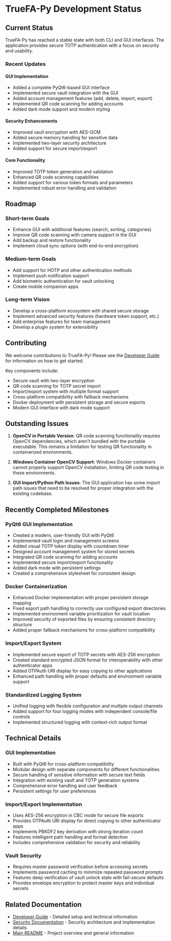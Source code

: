 # TrueFA-Py Development Status

## Current Status

TrueFA-Py has reached a stable state with both CLI and GUI interfaces. The application provides secure TOTP authentication with a focus on security and usability.

### Recent Updates

#### GUI Implementation
- Added a complete PyQt6-based GUI interface
- Implemented secure vault integration with the GUI
- Added account management features (add, delete, import, export)
- Implemented QR code scanning for adding accounts
- Added dark mode support and modern styling

#### Security Enhancements
- Improved vault encryption with AES-GCM
- Added secure memory handling for sensitive data
- Implemented two-layer security architecture
- Added support for secure import/export

#### Core Functionality
- Improved TOTP token generation and validation
- Enhanced QR code scanning capabilities
- Added support for various token formats and parameters
- Implemented robust error handling and validation

## Roadmap

### Short-term Goals
- Enhance GUI with additional features (search, sorting, categories)
- Improve QR code scanning with camera support in the GUI
- Add backup and restore functionality
- Implement cloud sync options (with end-to-end encryption)

### Medium-term Goals
- Add support for HOTP and other authentication methods
- Implement push notification support
- Add biometric authentication for vault unlocking
- Create mobile companion apps

### Long-term Vision
- Develop a cross-platform ecosystem with shared secure storage
- Implement advanced security features (hardware token support, etc.)
- Add enterprise features for team management
- Develop a plugin system for extensibility

## Contributing

We welcome contributions to TrueFA-Py! Please see the [Developer Guide](DEVELOPER_GUIDE.md) for information on how to get started.

Key components include:
- Secure vault with two-layer encryption
- QR code scanning for TOTP secret import
- Import/export system with multiple format support
- Cross-platform compatibility with fallback mechanisms
- Docker deployment with persistent storage and secure exports
- Modern GUI interface with dark mode support

## Outstanding Issues

1. **OpenCV in Portable Version**: QR code scanning functionality requires OpenCV dependencies, which aren't bundled with the portable executable. This remains a limitation for testing QR functionality in containerized environments.

2. **Windows Container OpenCV Support**: Windows Docker containers cannot properly support OpenCV installation, limiting QR code testing in these environments.

3. **GUI Import/Python Path Issues**: The GUI application has some import path issues that need to be resolved for proper integration with the existing codebase.

## Recently Completed Milestones

### PyQt6 GUI Implementation
- Created a modern, user-friendly GUI with PyQt6
- Implemented vault login and management screens
- Added visual TOTP token display with countdown timer
- Designed account management system for stored secrets
- Integrated QR code scanning for adding accounts
- Implemented secure import/export functionality
- Added dark mode with persistent settings
- Created a comprehensive stylesheet for consistent design

### Docker Containerization
- Enhanced Docker implementation with proper persistent storage mapping
- Fixed export path handling to correctly use configured export directories
- Implemented environment variable prioritization for vault location
- Improved security of exported files by ensuring consistent directory structure 
- Added proper fallback mechanisms for cross-platform compatibility

### Import/Export System
- Implemented secure export of TOTP secrets with AES-256 encryption
- Created standard encrypted JSON format for interoperability with other authenticator apps
- Added OTPAuth URI display for easy copying to other applications
- Enhanced path handling with proper defaults and environment variable support

### Standardized Logging System
- Unified logging with flexible configuration and multiple output channels
- Added support for four logging modes with independent console/file controls
- Implemented structured logging with context-rich output format

## Technical Details

### GUI Implementation
- Built with PyQt6 for cross-platform compatibility
- Modular design with separate components for different functionalities
- Secure handling of sensitive information with secure text fields
- Integration with existing vault and TOTP generation systems
- Comprehensive error handling and user feedback
- Persistent settings for user preferences

### Import/Export Implementation
- Uses AES-256 encryption in CBC mode for secure file exports
- Provides OTPAuth URI display for direct copying to other authenticator apps
- Implements PBKDF2 key derivation with strong iteration count
- Features intelligent path handling and format detection
- Includes comprehensive validation for security and reliability

### Vault Security
- Requires master password verification before accessing secrets
- Implements password caching to minimize repeated password prompts
- Features deep verification of vault unlock state with fail-secure defaults
- Provides envelope encryption to protect master keys and individual secrets

## Related Documentation

- [Developer Guide](DEVELOPER_GUIDE.md) - Detailed setup and technical information
- [Security Documentation](SECURITY.md) - Security architecture and implementation details
- [Main README](../README.md) - Project overview and general information
